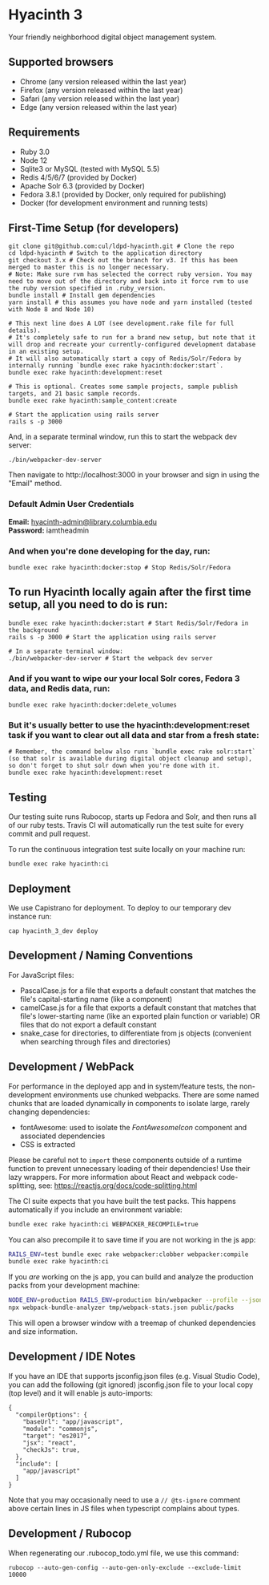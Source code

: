 # Hyacinth 3

Your friendly neighborhood digital object management system.

## Supported browsers

- Chrome (any version released within the last year)
- Firefox (any version released within the last year)
- Safari (any version released within the last year)
- Edge (any version released within the last year)

## Requirements

- Ruby 3.0
- Node 12
- Sqlite3 or MySQL (tested with MySQL 5.5)
- Redis 4/5/6/7 (provided by Docker)
- Apache Solr 6.3 (provided by Docker)
- Fedora 3.8.1 (provided by Docker, only required for publishing)
- Docker (for development environment and running tests)

## First-Time Setup (for developers)

```
git clone git@github.com:cul/ldpd-hyacinth.git # Clone the repo
cd ldpd-hyacinth # Switch to the application directory
git checkout 3.x # Check out the branch for v3. If this has been merged to master this is no longer necessary.
# Note: Make sure rvm has selected the correct ruby version. You may need to move out of the directory and back into it force rvm to use the ruby version specified in .ruby_version.
bundle install # Install gem dependencies
yarn install # this assumes you have node and yarn installed (tested with Node 8 and Node 10)

# This next line does A LOT (see development.rake file for full details).
# It's completely safe to run for a brand new setup, but note that it will drop and recreate your currently-configured development database in an existing setup.
# It will also automatically start a copy of Redis/Solr/Fedora by internally running `bundle exec rake hyacinth:docker:start`.
bundle exec rake hyacinth:development:reset

# This is optional. Creates some sample projects, sample publish targets, and 21 basic sample records.
bundle exec rake hyacinth:sample_content:create

# Start the application using rails server
rails s -p 3000
```
And, in a separate terminal window, run this to start the webpack dev server:

```
./bin/webpacker-dev-server
```

Then navigate to http://localhost:3000 in your browser and sign in using the "Email" method.

### Default Admin User Credentials

**Email:** hyacinth-admin@library.columbia.edu<br/>
**Password:** iamtheadmin

### And when you're done developing for the day, run:

```
bundle exec rake hyacinth:docker:stop # Stop Redis/Solr/Fedora
```

## To run Hyacinth locally again after the first time setup, all you need to do is run:

```
bundle exec rake hyacinth:docker:start # Start Redis/Solr/Fedora in the background
rails s -p 3000 # Start the application using rails server

# In a separate terminal window:
./bin/webpacker-dev-server # Start the webpack dev server
```

### And if you want to wipe our your local Solr cores, Fedora 3 data, and Redis data, run:

```
bundle exec rake hyacinth:docker:delete_volumes
```

### But it's usually better to use the hyacinth:development:reset task if you want to clear out all data and star from a fresh state:

```
# Remember, the command below also runs `bundle exec rake solr:start` (so that solr is available during digital object cleanup and setup), so don't forget to shut solr down when you're done with it.
bundle exec rake hyacinth:development:reset
```

## Testing
Our testing suite runs Rubocop, starts up Fedora and Solr, and then runs all of our ruby tests. Travis CI will automatically run the test suite for every commit and pull request.

To run the continuous integration test suite locally on your machine run:
```
bundle exec rake hyacinth:ci
```

## Deployment
We use Capistrano for deployment. To deploy to our temporary dev instance run:
```
cap hyacinth_3_dev deploy
```

## Development / Naming Conventions

For JavaScript files:
- PascalCase.js for a file that exports a default constant that matches the file's capital-starting name (like a component)
- camelCase.js for a file that exports a default constant that matches that file's lower-starting name (like an exported plain function or variable) OR files that do not export a default constant
- snake_case for directories, to differentiate from js objects (convenient when searching through files and directories)

## Development / WebPack

For performance in the deployed app and in system/feature tests, the non-development environments use chunked webpacks. There are some named chunks that are loaded dynamically in components to isolate large, rarely changing dependencies:
- fontAwesome: used to isolate the *FontAwesomeIcon* component and associated dependencies
- CSS is extracted

Please be careful not to `import` these components outside of a runtime function to prevent unnecessary loading of their dependencies! Use their lazy wrappers. For more information about React and webpack code-splitting, see: https://reactjs.org/docs/code-splitting.html

The CI suite expects that you have built the test packs. This happens automatically if you include an environment variable:

```bash
bundle exec rake hyacinth:ci WEBPACKER_RECOMPILE=true
```

You can also precompile it to save time if you are not working in the js app:
```bash
RAILS_ENV=test bundle exec rake webpacker:clobber webpacker:compile
bundle exec rake hyacinth:ci
```

If you *are* working on the js app, you can build and analyze the production packs from your development machine:
```bash
NODE_ENV=production RAILS_ENV=production bin/webpacker --profile --json > tmp/webpack-stats.json
npx webpack-bundle-analyzer tmp/webpack-stats.json public/packs
```
This will open a browser window with a treemap of chunked dependencies and size information.

## Development / IDE Notes

If you have an IDE that supports jsconfig.json files (e.g. Visual Studio Code), you can add the following (git ignored) jsconfig.json file to your local copy (top level) and it will enable js auto-imports:

```
{
  "compilerOptions": {
    "baseUrl": "app/javascript",
    "module": "commonjs",
    "target": "es2017",
    "jsx": "react",
    "checkJs": true,
  },
  "include": [
    "app/javascript"
  ]
}
```

Note that you may occasionally need to use a `// @ts-ignore` comment above certain lines in JS files when typescript complains about types.

## Development / Rubocop

When regenerating our .rubocop_todo.yml file, we use this command:
```
rubocop --auto-gen-config --auto-gen-only-exclude --exclude-limit 10000
```
